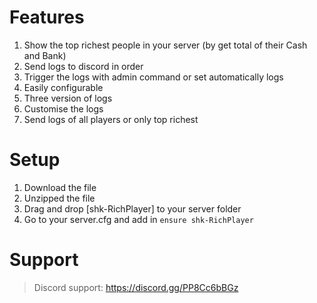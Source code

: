 # Features
1. Show the top richest people in your server (by get total of their Cash and Bank)
2. Send logs to discord in order
3. Trigger the logs with admin command or set automatically logs
4. Easily configurable
5. Three version of logs
6. Customise the logs
7. Send logs of all players or only top richest





# Setup
1. Download the file
2. Unzipped the file
3. Drag and drop [shk-RichPlayer] to your server folder
4. Go to your server.cfg and add in
`ensure shk-RichPlayer`


# Support
> Discord support: https://discord.gg/PP8Cc6bBGz
